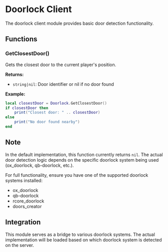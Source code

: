 # Doorlock Client

The doorlock client module provides basic door detection functionality.

## Functions

### GetClosestDoor()

Gets the closest door to the current player's position.

**Returns:**
- `string|nil`: Door identifier or nil if no door found

**Example:**
```lua
local closestDoor = Doorlock.GetClosestDoor()
if closestDoor then
    print("Closest door: " .. closestDoor)
else
    print("No door found nearby")
end
```

## Note

In the default implementation, this function currently returns `nil`. The actual door detection logic depends on the specific doorlock system being used (ox_doorlock, qb-doorlock, etc.).

For full functionality, ensure you have one of the supported doorlock systems installed:
- ox_doorlock
- qb-doorlock  
- rcore_doorlock
- doors_creator

## Integration

This module serves as a bridge to various doorlock systems. The actual implementation will be loaded based on which doorlock system is detected on the server.
